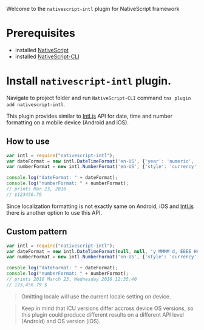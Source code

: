 Welcome to the `nativescript-intl` plugin for NativeScript framework 

# Prerequisites

- installed [NativeScript](https://github.com/NativeScript/NativeScript)
- installed [NativeScript-CLI](https://github.com/NativeScript/nativescript-cli)

# Install `nativescript-intl` plugin.

Navigate to project folder and run `NativeScript-CLI` command `tns plugin add nativescript-intl`.

This plugin provides similar to [Intl.js](https://developer.mozilla.org/en/docs/Web/JavaScript/Reference/Global_Objects/Intl) API for date, time and number formatting on a mobile device (Android and iOS).

## How to use

```JavaScript
var intl = require("nativescript-intl");
var dateFormat = new intl.DateTimeFormat('en-US', {'year': 'numeric', 'month': 'short', 'day': 'numeric'}).format(new Date(2016, 2, 23));
var numberFormat = new intl.NumberFormat('en-US', {'style': 'currency', 'currency': 'USD', 'currencyDisplay': 'symbol'}).format(123456.789);

console.log("dateFormat: " + dateFormat);
console.log("numberFormat: " + numberFormat);
// prints Mar 23, 2016
// $123456.79
```

Since localization formatting is not exactly same on Android, iOS and [Intl.js](https://developer.mozilla.org/en/docs/Web/JavaScript/Reference/Global_Objects/Intl) there is another option to use this API.

## Custom pattern

```JavaScript
var intl = require("nativescript-intl");
var dateFormat = new intl.DateTimeFormat(null, null, 'y MMMM d, EEEE HH:mm:ss').format(new Date(2016, 2, 23, 12, 35, 40));
var numberFormat = new intl.NumberFormat('en-US', {'style': 'currency', 'currency': 'USD', 'currencyDisplay': 'symbol'}, '#,##0.00 ¤').format(123456.789);

console.log("dateFormat: " + dateFormat);
console.log("numberFormat: " + numberFormat);
// prints 2016 March 23, Wednesday 2016 12:35:40
// 123,456.79 $
```

> Omitting locale will use the current locale setting on device.

> Keep in mind that ICU versions differ accross device OS versions, so this plugin could produce different results on a different API level (Android) and OS version (iOS).

